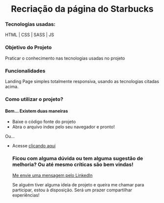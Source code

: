 <h1 align="center">Recriação da página do Starbucks</h1>

<h3>Tecnologias usadas:</h3>
<p>HTML | CSS | SASS | JS</p>

<h3>Objetivo do Projeto</h3>
<p>Praticar o conhecimento nas tecnologias usadas no projeto</p>

<h3>Funcionalidades</h3>
<p>Landing Page simples totalmente responsiva, usando as tecnologias citadas acima.</p>

<h3>Como utilizar o projeto?</h3>
<h4>Bem... Existem duas maneiras</h4>
<ul>
  <li>Baixe o código fonte do projeto</li>
  <li>Abra o arquivo index pelo seu navegador e pronto!</li>
</ul>
<p>Ou...</p>
<ul>
  <li>Acesse <a href="https://jonasnunes.github.io/starbucks-clone/" target="_blank">clicando aqui</a>

<h3>Ficou com alguma dúvida ou tem alguma sugestão de melhoria? Ou até mesmo críticas são bem vindas!</h3>
<a href="https://www.linkedin.com/in/jonasnunees/" target="_blank">Me envie uma mensagem pelo LinkedIn</a>

<p>Se alguém tiver alguma ideia de projeto e queira me chamar para participar, estou à disposição. Será um prazer compartilhar experiências!</p>
